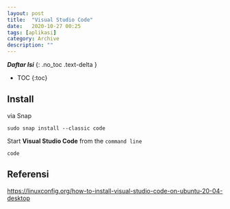 ```yaml
---
layout: post
title:  "Visual Studio Code"
date:   2020-10-27 00:25
tags: [aplikasi]
category: Archive
description: ""
---
```


***Daftar Isi***
{: .no_toc .text-delta }

- TOC
{:toc}


## Install
via Snap

	sudo snap install --classic code

Start **Visual Studio Code** from the `command line` 

	code

## Referensi
<https://linuxconfig.org/how-to-install-visual-studio-code-on-ubuntu-20-04-desktop>